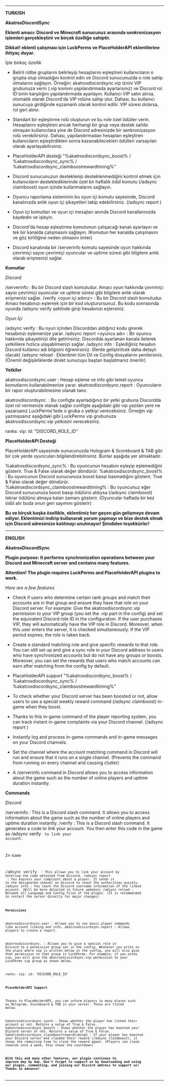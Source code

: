 ------------------------------------------------------------------------------------------------------------------------------------------------------------------------------------------------------------------------------------------------



**TURKISH**

**AkatroxDiscordSync**

**Eklenti amacı: Discord ve Minecraft sunucunuz arasında senkronizasyon işlemleri gerçekleştirir ve birçok özelliğe sahiptir.**

**Dikkat! eklenti çalışması için LuckPerms ve PlaceHolderAPI eklentilerine ihtiyaç duyar.**


_İşte birkaç özellik_

- Belirli rütbe gruplarını belirleyip hesaplarını eşleştiren kullanıcıların o grupta olup olmadığını kontrol edin ve Discord sunucunuzda o role sahip olmalarını sağlayın. Örneğin: akatroxdiscordsync.vip iznini VIP grubunuza verin (.vip kısmını yapılandırmada ayarlarsınız) ve Discord rol ID'sinin karşılığını yapılandırmada ayarlayın. Kullanıcı VIP satın alırsa, otomatik olarak Discord'da VIP rolüne sahip olur. Dahası, bu kullanıcı sunucuya girdiğinde eşzamanlı olarak kontrol edilir. VIP süresi dolarsa, rol geri alınır.

- Standart bir eşleştirme rolü oluşturun ve bu role özel ödüller verin. Hesaplarını eşleştiren ancak herhangi bir grup veya destek sahibi olmayan kullanıcılara yine de Discord adresinizde bir senkronizasyon rolü verebilirsiniz. Dahası, yapılandırmadan hesapları eşleştiren kullanıcıların eşleştirdikten sonra kazanabilecekleri ödülleri varsayılan olarak ayarlayabilirsiniz.

- PlaceHolderAPI desteği "%akatroxdiscordsync_boost% / %akatroxdiscordsync_sync% / %akatroxdiscordsync_claimboostrewardtiming%"

- Discord sunucunuzun desteklenip desteklenmediğini kontrol etmek için kullanıcıların desteklediklerinde özel bir haftalık ödül komutu (/adsync claimboost) oyun içinde kullanmalarını sağlayın.

- Oyuncu raporlama sisteminin bu oyun içi komutu sayesinde, Discord kanalınızda anlık oyun içi şikayetleri takip edebilirsiniz. (/adsync report <player> <reason>)

- Oyun içi komutları ve oyun içi mesajları anında Discord kanallarınızda kaydedin ve işleyin.

- Discord'da hesap eşleştirme komutunun çalışacağı kanalı ayarlayın ve tek bir kanalda çalışmasını sağlayın. (Komutun her kanalda çalışmasını ve göz kirliliğine neden olmasını önler)

- Discord kanalında bir /serverinfo komutu sayesinde oyun hakkında çevrimiçi sayısı çevrimiçi oyuncular ve uptime süresi gibi bilgilere anlık olarak erişmenizi sağlar.


**Komutlar**

_Discord_

/serverinfo : Bu bir Discord slash komutudur. Amacı oyun hakkında çevrimiçi sayısı çevrimiçi oyuncular ve uptime süresi gibi bilgilere anlık olarak erişmenizi sağlar.
/verify <oyun içi adınız> : Bu bir Discord slash komutudur. Amacı hesabınızı eşlemek için bir kod oluşturursunuz. Bu kodu sonrasında oyunda /adsync verify <kod> şeklinde girip hesabınızı eşlersiniz.

_Oyun İçi_

/adsync verify <kod> : Bu oyun içinden Discorddan aldığınız kodu girerek hesabınızı eşlemenize yarar.
/adsync report <oyuncu adı> <rapor sebebi> : Bir oyuncu hakkında şikayetinizi dile getirirsiniz. Discordda ayarlanan kanala ileterek yetkililere hızlıca ulaşabilmenizi sağlar.
/adsync info : Eşlediğiniz hesabın Discord kullanıcı adı bilgisini öğrenirsiniz. (İlerde geliştirilcek daha detaylı olacak)
/adsync reload : Eklentinin tüm Dil ve Config dosyalarını yenilersiniz. (Önemli değişikliklerde direkt sunucuyu baştan başlatmanız önerilir)


**Yetkiler**

akatroxdiscordsync.user : Hesap eşleme ve info gibi temel oyuncu komutlarını kullanabilmenize yarar.
akatroxdiscordsync.report : Oyuncuların bir rapor oluşturabilmesine olanak tanır.

akatroxdiscordsync.<perm> : Bu configte ayarladığınız bir yetki grubuna Discordda özel rol vermenize olanak sağlar configte aşağıdaki gibi vip yazılan yere ne yazarsanız LuckPerms'tede o gruba o yetkiyi vereceksiniz. Örneğin vip yazmışsanız aşağıdaki gibi
LuckPerms vip grubunuza akatroxdiscordsync.vip yetkisini vereceksiniz.

ranks:
  vip:
    id: "DISCORD_ROLE_ID"


**PlaceHolderAPI Desteği**

PlaceHolderAPI sayesinde sunucunuzda Hologram & Scoreboard & TAB gibi bir çok yerde oyuncuları bilgilendirebilirsiniz. Bunlar aşağıda yer almaktadır.

%akatroxdiscordsync_sync% : Bu oyuncunun hesabını eşleyip eşlemediğini gösterir. True & False olarak değer döndürür.
%akatroxdiscordsync_boost% : Bu oyuncunun Discord sunucunuza boost basıp basmadığını gösterir. True & False olarak değer döndürür.
%akatroxdiscordsync_claimboostrewardtiming% : Bu oyuncunuz eğer Discord sunucunuza boost basıp ödülünü aldıysa (/adsync claimboost) tekrar ödülünü almaya kalan zamanı gösterir. (Oyuncular haftada bir kez ödül alır buda onun geri sayımını gösterir)



**Bu ve birçok başka özellikle, eklentimiz her geçen gün gelişmeye devam ediyor. Eklentimizi indirip kullanarak yorum yapmayı ve bize destek olmak için Discord adresimize katılmayı unutmayın! Şimdiden teşekkürler!**




------------------------------------------------------------------------------------------------------------------------------------------------------------------------------------------------------------------------------------------------




**ENGLISH**

**AkatroxDiscordSync**

**Plugin purpose: It performs synchronization operations between your Discord and Minecraft server and contains many features.**

**Attention! The plugin requires LuckPerms and PlaceHolderAPI plugins to work.**


_Here are a few features_

- Check if users who determine certain rank groups and match their accounts are in that group and ensure they have that role on your Discord server. For example: Give the akatroxdiscordsync.vip permission to your VIP group (you set the .vip part in the config) and set the equivalent Discord role ID in the configuration. If the user purchases VIP, they will automatically have the VIP role in Discord. Moreover, when this user enters the server, it is checked simultaneously. If the VIP period expires, the role is taken back.

- Create a standard matching role and give specific rewards to that role. You can still set up and give a sync role in your Discord address to users who have synchronized accounts but do not have any groups or boosts. Moreover, you can set the rewards that users who match accounts can earn after matching from the config by default.

- PlaceHolderAPI support "%akatroxdiscordsync_boost% / %akatroxdiscordsync_sync% / %akatroxdiscordsync_claimboostrewardtiming%"

- To check whether your Discord server has been boosted or not, allow users to use a special weekly reward command (/adsync claimboost) in-game when they boost.

- Thanks to this in-game command of the player reporting system, you can track instant in-game complaints via your Discord channel. (/adsync report <player> <reason>)

- Instantly log and process in-game commands and in-game messages on your Discord channels.

- Set the channel where the account matching command in Discord will run and ensure that it runs on a single channel. (Prevents the command from running on every channel and causing clutter)

- A /serverinfo command in Discord allows you to access information about the game such as the number of online players and uptime duration instantly.


**Commands**

_Discord_

/serverinfo : This is a Discord slash command. It allows you to access information about the game such as the number of online players and uptime duration instantly.
/verify <your in-game name> : This is a Discord slash command. It generates a code to link your account. You then enter this code in the game as /adsync verify <code> to link your account.

_In-Game_

/adsync verify <code> : This allows you to link your account by entering the code obtained from Discord.
/adsync report <player name> <report reason> : You express your complaint about a player. It sends it to the designated channel on Discord to reach the authorities quickly.
/adsync info : You learn the Discord username information of the linked account. (Will be more detailed in future updates)
/adsync reload : Reloads all Language and Config files of the plugin. (It is recommended to restart the server directly for major changes)


**Permissions**

akatroxdiscordsync.user : Allows you to use basic player commands like account linking and info.
akatroxdiscordsync.report : Allows players to create a report.

akatroxdiscordsync.<perm> : Allows you to give a special role in Discord to a permission group set in the config. Whatever you write in the place where vip is written below in the config, you will also give that permission to that group in LuckPerms. For example, if you wrote vip, you will give the akatroxdiscordsync.vip permission to your LuckPerms vip group as shown below.

ranks:
vip:
id: "DISCORD_ROLE_ID"


**PlaceHolderAPI Support**

Thanks to PlaceHolderAPI, you can inform players in many places such as Hologram, Scoreboard & TAB in your server. These are listed below.

%akatroxdiscordsync_sync% : Shows whether the player has linked their account or not. Returns a value of True & False.
%akatroxdiscordsync_boost% : Shows whether the player has boosted your Discord server or not. Returns a value of True & False.
%akatroxdiscordsync_claimboostrewardtiming% : If your player has boosted your Discord server and claimed their reward (/adsync claimboost), it shows the remaining time to claim the reward again. (Players can claim rewards once a week, this shows the countdown)



**With this and many other features, our plugin continues to improve day by day. Don't forget to support us by downloading and using our plugin, commenting, and joining our Discord address to support us! Thanks in advance!**




------------------------------------------------------------------------------------------------------------------------------------------------------------------------------------------------------------------------------------------------
